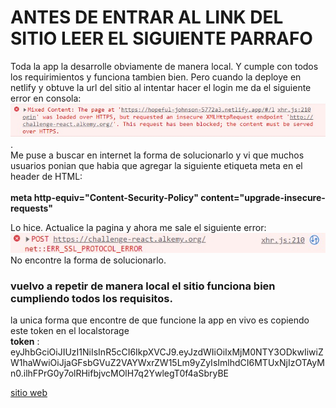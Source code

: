 # ANTES DE ENTRAR AL LINK DEL SITIO LEER EL SIGUIENTE PARRAFO

Toda la app la desarrolle obviamente de manera local. Y cumple con todos los requirimientos y funciona tambien bien. Pero cuando la deploye en netlify y obtuve la url del sitio al intentar hacer el login me da el siguiente error en consola: \
![imagen](./errorAlkemy.jpeg).\
Me puse a buscar en internet la forma de solucionarlo y vi que muchos usuarios ponian que habia que agregar la siguiente etiqueta meta en el header de HTML:\
\
**meta http-equiv="Content-Security-Policy" content="upgrade-insecure-requests"** 

Lo hice. Actualice la pagina y ahora me sale el siguiente error:\
![imagen](./errorPost.jpeg)\
No encontre la forma de solucionarlo.


### vuelvo a repetir de manera local el sitio funciona bien cumpliendo todos los requisitos. 


la unica forma que encontre de que funcione la app en vivo es copiendo este token en el localstorage
\
**token** : eyJhbGciOiJIUzI1NiIsInR5cCI6IkpXVCJ9.eyJzdWIiOiIxMjM0NTY3ODkwIiwiZW1haWwiOiJjaGFsbGVuZ2VAYWxrZW15Lm9yZyIsImlhdCI6MTUxNjIzOTAyMn0.ilhFPrG0y7olRHifbjvcMOlH7q2YwlegT0f4aSbryBE

[sitio web](https://hopeful-johnson-5772a3.netlify.app/#/login)


